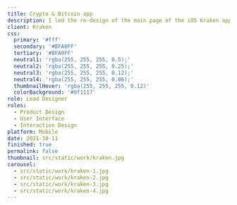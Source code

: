 ```yaml
---
title: Crypto & Bitcoin app
description: I led the re-design of the main page of the iOS Kraken app, a leader in Europe's Bitcoin trading platform.
client: Kraken
css:
  primary: '#fff'
  secondary: '#BFA0FF'
  tertiary: '#BFA0FF'
  neutral1: 'rgba(255, 255, 255, 0.5);'
  neutral2: 'rgba(255, 255, 255, 0.25);'
  neutral3: 'rgba(255, 255, 255, 0.12);'
  neutral4: 'rgba(255, 255, 255, 0.06);'
  thumbnailHover: 'rgba(255, 255, 255, 0.12)'
  colorBackground: '#0f1117'
role: Lead Designer
roles:
  - Product Design
  - User Interface
  - Interaction Design
platform: Mobile
date: 2021-10-11
finished: true
permalink: false
thumbnail: src/static/work/kraken.jpg
carousel:
  - src/static/work/kraken-1.jpg
  - src/static/work/kraken-2.jpg
  - src/static/work/kraken-3.jpg
  - src/static/work/kraken-4.jpg
---
```

